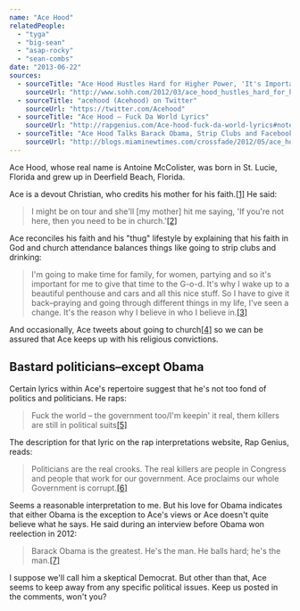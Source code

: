```yaml
---
name: "Ace Hood"
relatedPeople:
  - "tyga"
  - "big-sean"
  - "asap-rocky"
  - "sean-combs"
date: "2013-06-22"
sources:
  - sourceTitle: "Ace Hood Hustles Hard for Higher Power, 'It's Important For Me To Give That Time To G-O-D"
    sourceUrl: "http://www.sohh.com/2012/03/ace_hood_hustles_hard_for_higher_power_i.html"
  - sourceTitle: "acehood (Acehood) on Twitter"
    sourceUrl: "https://twitter.com/Acehood"
  - sourceTitle: "Ace Hood – Fuck Da World Lyrics"
    sourceUrl: "http://rapgenius.com/Ace-hood-fuck-da-world-lyrics#note-1411878"
  - sourceTitle: "Ace Hood Talks Barack Obama, Strip Clubs and Facebook Stock"
    sourceUrl: "http://blogs.miaminewtimes.com/crossfade/2012/05/ace_hood_interview_barack_obama_strippers_facebook_stock.php"
---
```


Ace Hood, whose real name is Antoine McColister, was born in St. Lucie, Florida and grew up in Deerfield Beach, Florida.

Ace is a devout Christian, who credits his mother for his faith.<a class="source-citation" href="#http://www.sohh.com/2012/03/ace_hood_hustles_hard_for_higher_power_i.html" title="Ace Hood Hustles Hard for Higher Power, &apos;It&apos;s Important For Me To Give That Time To G-O-D">[1]</a> He said:

>I might be on tour and she'll [my mother] hit me saying, 'If you're not here, then you need to be in church.'<a class="source-citation" href="#http://www.sohh.com/2012/03/ace_hood_hustles_hard_for_higher_power_i.html" title="Ace Hood Hustles Hard for Higher Power, &apos;It&apos;s Important For Me To Give That Time To G-O-D">[2]</a>

Ace reconciles his faith and his "thug" lifestyle by explaining that his faith in God and church attendance balances things like going to strip clubs and drinking:

>I'm going to make time for family, for women, partying and so it's important for me to give that time to the G-o-d. It's why I wake up to a beautiful penthouse and cars and all this nice stuff. So I have to give it back–praying and going through different things in my life, I've seen a change. It's the reason why I believe in who I believe in.<a class="source-citation" href="#http://www.sohh.com/2012/03/ace_hood_hustles_hard_for_higher_power_i.html" title="Ace Hood Hustles Hard for Higher Power, &apos;It&apos;s Important For Me To Give That Time To G-O-D">[3]</a>

And occasionally, Ace tweets about going to church<a class="source-citation" href="#https://twitter.com/Acehood" title="acehood (Acehood) on Twitter">[4]</a> so we can be assured that Ace keeps up with his religious convictions.


## Bastard politicians–except Obama

Certain lyrics within Ace's repertoire suggest that he's not too fond of politics and politicians. He raps:

>Fuck the world – the government too/I'm keepin' it real, them killers are still in political suits<a class="source-citation" href="#http://rapgenius.com/Ace-hood-fuck-da-world-lyrics#note-1411878" title="Ace Hood – Fuck Da World Lyrics">[5]</a>

The description for that lyric on the rap interpretations website, Rap Genius, reads:

>Politicians are the real crooks. The real killers are people in Congress and people that work for our government. Ace proclaims our whole Government is corrupt.<a class="source-citation" href="#http://rapgenius.com/Ace-hood-fuck-da-world-lyrics#note-1411878" title="Ace Hood – Fuck Da World Lyrics">[6]</a>

Seems a reasonable interpretation to me. But his love for Obama indicates that either Obama is the exception to Ace's views or Ace doesn't quite believe what he says. He said during an interview before Obama won reelection in 2012:

>Barack Obama is the greatest. He's the man. He balls hard; he's the man.<a class="source-citation" href="#http://blogs.miaminewtimes.com/crossfade/2012/05/ace_hood_interview_barack_obama_strippers_facebook_stock.php" title="Ace Hood Talks Barack Obama, Strip Clubs and Facebook Stock">[7]</a>

I suppose we'll call him a skeptical Democrat. But other than that, Ace seems to keep away from any specific political issues. Keep us posted in the comments, won't you?